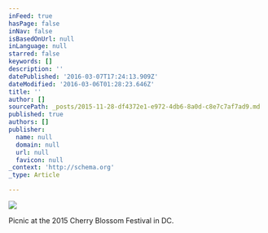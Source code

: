 ```yaml
---
inFeed: true
hasPage: false
inNav: false
isBasedOnUrl: null
inLanguage: null
starred: false
keywords: []
description: ''
datePublished: '2016-03-07T17:24:13.909Z'
dateModified: '2016-03-06T01:28:23.646Z'
title: ''
author: []
sourcePath: _posts/2015-11-28-df4372e1-e972-4db6-8a0d-c8e7c7af7ad9.md
published: true
authors: []
publisher:
  name: null
  domain: null
  url: null
  favicon: null
_context: 'http://schema.org'
_type: Article

---
```

![](https://the-grid-user-content.s3-us-west-2.amazonaws.com/7ab6f85c-6a86-4cb8-a936-ae218624858b.jpg)

Picnic at the 2015 Cherry Blossom Festival in DC.
